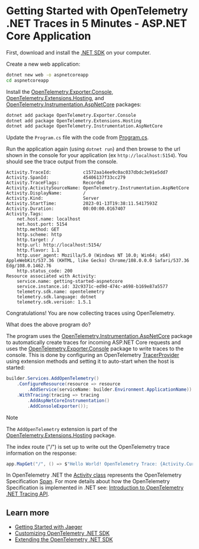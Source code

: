 # Getting Started with OpenTelemetry .NET Traces in 5 Minutes - ASP.NET Core Application

First, download and install the [.NET
SDK](https://dotnet.microsoft.com/download) on your computer.

Create a new web application:

```sh
dotnet new web -o aspnetcoreapp
cd aspnetcoreapp
```

Install the
[OpenTelemetry.Exporter.Console](../../../src/OpenTelemetry.Exporter.Console/README.md),
[OpenTelemetry.Extensions.Hosting](../../../src/OpenTelemetry.Extensions.Hosting/README.md),
and
[OpenTelemetry.Instrumentation.AspNetCore](https://github.com/open-telemetry/opentelemetry-dotnet-contrib/tree/main/src/OpenTelemetry.Instrumentation.AspNetCore/README.md)
packages:

```sh
dotnet add package OpenTelemetry.Exporter.Console
dotnet add package OpenTelemetry.Extensions.Hosting
dotnet add package OpenTelemetry.Instrumentation.AspNetCore
```

Update the `Program.cs` file with the code from [Program.cs](./Program.cs).

Run the application again (using `dotnet run`) and then browse to the url shown
in the console for your application (ex `http://localhost:5154`). You should see
the trace output from the console.

```text
Activity.TraceId:            c1572aa14ee9c0ac037dbdc3e91e5dd7
Activity.SpanId:             45406137f33cc279
Activity.TraceFlags:         Recorded
Activity.ActivitySourceName: OpenTelemetry.Instrumentation.AspNetCore
Activity.DisplayName:        /
Activity.Kind:               Server
Activity.StartTime:          2023-01-13T19:38:11.5417593Z
Activity.Duration:           00:00:00.0167407
Activity.Tags:
    net.host.name: localhost
    net.host.port: 5154
    http.method: GET
    http.scheme: http
    http.target: /
    http.url: http://localhost:5154/
    http.flavor: 1.1
    http.user_agent: Mozilla/5.0 (Windows NT 10.0; Win64; x64) AppleWebKit/537.36 (KHTML, like Gecko) Chrome/108.0.0.0 Safari/537.36 Edg/108.0.1462.76
    http.status_code: 200
Resource associated with Activity:
    service.name: getting-started-aspnetcore
    service.instance.id: 32c9371c-ed9d-474c-a698-b169e87a5577
    telemetry.sdk.name: opentelemetry
    telemetry.sdk.language: dotnet
    telemetry.sdk.version: 1.5.1
```

Congratulations! You are now collecting traces using OpenTelemetry.

What does the above program do?

The program uses the
[OpenTelemetry.Instrumentation.AspNetCore](https://github.com/open-telemetry/opentelemetry-dotnet-contrib/tree/main/src/OpenTelemetry.Instrumentation.AspNetCore/README.md)
package to automatically create traces for incoming ASP.NET Core requests and
uses the
[OpenTelemetry.Exporter.Console](../../../src/OpenTelemetry.Exporter.Console/README.md)
package to write traces to the console. This is done by configuring an
OpenTelemetry [TracerProvider](../customizing-the-sdk/README.MD#tracerprovider)
using extension methods and setting it to auto-start when the host is started:

```csharp
builder.Services.AddOpenTelemetry()
    .ConfigureResource(resource => resource
        .AddService(serviceName: builder.Environment.ApplicationName))
    .WithTracing(tracing => tracing
        .AddAspNetCoreInstrumentation()
        .AddConsoleExporter());
```

> [!NOTE]
> The `AddOpenTelemetry` extension is part of the
[OpenTelemetry.Extensions.Hosting](../../../src/OpenTelemetry.Extensions.Hosting/README.md)
package.

The index route ("/") is set up to write out the OpenTelemetry trace information
on the response:

```csharp
app.MapGet("/", () => $"Hello World! OpenTelemetry Trace: {Activity.Current?.Id}");
```

In OpenTelemetry .NET the [Activity
class](https://learn.microsoft.com/dotnet/api/system.diagnostics.activity?view=net-7.0)
represents the OpenTelemetry Specification
[Span](https://github.com/open-telemetry/opentelemetry-specification/blob/main/specification/trace/api.md#span).
For more details about how the OpenTelemetry Specification is implemented in
.NET see: [Introduction to OpenTelemetry .NET Tracing
API](https://github.com/open-telemetry/opentelemetry-dotnet/tree/main/src/OpenTelemetry.Api#introduction-to-opentelemetry-net-tracing-api).

## Learn more

* [Getting Started with Jaeger](../getting-started-jaeger/README.md)
* [Customizing OpenTelemetry .NET SDK](../customizing-the-sdk/README.md)
* [Extending the OpenTelemetry .NET SDK](../extending-the-sdk/README.md)
